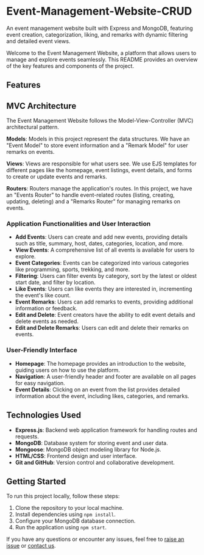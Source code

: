 # Event-Management-Website-CRUD
An event management website built with Express and MongoDB, featuring event creation, categorization, liking, and remarks with dynamic filtering and detailed event views.

Welcome to the Event Management Website, a platform that allows users to manage and explore events seamlessly. This README provides an overview of the key features and components of the project.

## Features

## MVC Architecture
The Event Management Website follows the Model-View-Controller (MVC) architectural pattern.

**Models**: Models in this project represent the data structures. We have an "Event Model" to store event information and a "Remark Model" for user remarks on events.

**Views**: Views are responsible for what users see. We use EJS templates for different pages like the homepage, event listings, event details, and forms to create or update events and remarks.

**Routers**: Routers manage the application's routes. In this project, we have an "Events Router" to handle event-related routes (listing, creating, updating, deleting) and a "Remarks Router" for managing remarks on events.


### Application Functionalities and User Interaction
- **Add Events**: Users can create and add new events, providing details such as title, summary, host, dates, categories, location, and more.
- **View Events**: A comprehensive list of all events is available for users to explore.
- **Event Categories**: Events can be categorized into various categories like programming, sports, trekking, and more.
- **Filtering**: Users can filter events by category, sort by the latest or oldest start date, and filter by location.
- **Like Events**: Users can like events they are interested in, incrementing the event's like count.
- **Event Remarks**: Users can add remarks to events, providing additional information or feedback.
- **Edit and Delete**: Event creators have the ability to edit event details and delete events as needed.
- **Edit and Delete Remarks**: Users can edit and delete their remarks on events.

### User-Friendly Interface
- **Homepage**: The homepage provides an introduction to the website, guiding users on how to use the platform.
- **Navigation**: A user-friendly header and footer are available on all pages for easy navigation.
- **Event Details**: Clicking on an event from the list provides detailed information about the event, including likes, categories, and remarks.

## Technologies Used

- **Express.js**: Backend web application framework for handling routes and requests.
- **MongoDB**: Database system for storing event and user data.
- **Mongoose**: MongoDB object modeling library for Node.js.
- **HTML/CSS**: Frontend design and user interface.
- **Git and GitHub**: Version control and collaborative development.

## Getting Started

To run this project locally, follow these steps:

1. Clone the repository to your local machine.
2. Install dependencies using `npm install`.
3. Configure your MongoDB database connection.
4. Run the application using `npm start`.


If you have any questions or encounter any issues, feel free to [raise an issue](https://github.com/anandsesha/Event-Management-Website/issues) or [contact us](mailto:anandseshawork@gmail.com).
